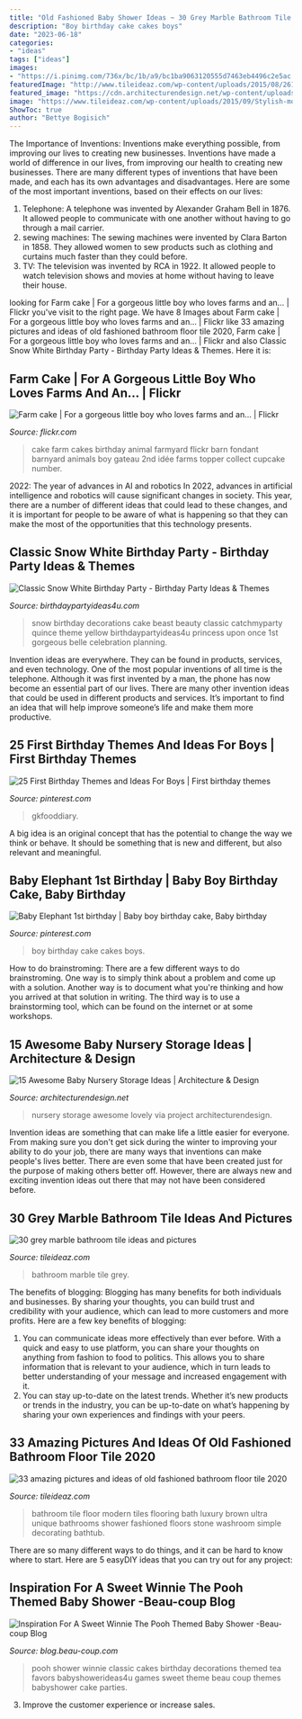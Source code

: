 ```yaml
---
title: "Old Fashioned Baby Shower Ideas ~ 30 Grey Marble Bathroom Tile Ideas And Pictures"
description: "Boy birthday cake cakes boys"
date: "2023-06-18"
categories:
- "ideas"
tags: ["ideas"]
images:
- "https://i.pinimg.com/736x/bc/1b/a9/bc1ba9063120555d7463eb4496c2e5ac.jpg"
featuredImage: "http://www.tileideaz.com/wp-content/uploads/2015/08/2612.jpg"
featured_image: "https://cdn.architecturendesign.net/wp-content/uploads/2014/09/712.jpg"
image: "https://www.tileideaz.com/wp-content/uploads/2015/09/Stylish-modern-bathroom-tiles1.jpg"
ShowToc: true
author: "Bettye Bogisich"
---
```



The Importance of Inventions: Inventions make everything possible, from improving our lives to creating new businesses.
Inventions have made a world of difference in our lives, from improving our health to creating new businesses. There are many different types of inventions that have been made, and each has its own advantages and disadvantages. Here are some of the most important inventions, based on their effects on our lives:
1. Telephone: A telephone was invented by Alexander Graham Bell in 1876. It allowed people to communicate with one another without having to go through a mail carrier. 
2. sewing machines: The sewing machines were invented by Clara Barton in 1858. They allowed women to sew products such as clothing and curtains much faster than they could before. 
3. TV: The television was invented by RCA in 1922. It allowed people to watch television shows and movies at home without having to leave their house. 

	

		
looking for Farm cake | For a gorgeous little boy who loves farms and an… | Flickr you've visit to the right page. We have 8 Images about Farm cake | For a gorgeous little boy who loves farms and an… | Flickr like 33 amazing pictures and ideas of old fashioned bathroom floor tile 2020, Farm cake | For a gorgeous little boy who loves farms and an… | Flickr and also Classic Snow White Birthday Party - Birthday Party Ideas &amp; Themes. Here it is:
		
    
## Farm Cake | For A Gorgeous Little Boy Who Loves Farms And An… | Flickr

<img loading=lazy src="https://c1.staticflickr.com/5/4097/5604711984_cf224c91ab_b.jpg" onerror="this.onerror=null;this.src='https://tse1.mm.bing.net/th?id=OIP.htJqvdHzK2mGomRkNmhu5QHaLW&amp;pid=15.1';" alt="Farm cake | For a gorgeous little boy who loves farms and an… | Flickr">

_Source: flickr.com_

>cake farm cakes birthday animal farmyard flickr barn fondant barnyard animals boy gateau 2nd idée farms topper collect cupcake number. 

	

2022: The year of advances in AI and robotics
In 2022, advances in artificial intelligence and robotics will cause significant changes in society. This year, there are a number of different ideas that could lead to these changes, and it is important for people to be aware of what is happening so that they can make the most of the opportunities that this technology presents.

    
## Classic Snow White Birthday Party - Birthday Party Ideas &amp; Themes

<img loading=lazy src="http://www.birthdaypartyideas4u.com/wp-content/uploads/2016/05/Classic-Snow-White-Birthday-Party-Cake-600x800.jpg" onerror="this.onerror=null;this.src='https://tse2.mm.bing.net/th?id=OIP.sqncRmlFLjJuAp_tFBVT_AHaJ4&amp;pid=15.1';" alt="Classic Snow White Birthday Party - Birthday Party Ideas &amp; Themes">

_Source: birthdaypartyideas4u.com_

>snow birthday decorations cake beast beauty classic catchmyparty quince theme yellow birthdaypartyideas4u princess upon once 1st gorgeous belle celebration planning. 

	

Invention ideas are everywhere. They can be found in products, services, and even technology. One of the most popular inventions of all time is the telephone. Although it was first invented by a man, the phone has now become an essential part of our lives. There are many other invention ideas that could be used in different products and services. It’s important to find an idea that will help improve someone’s life and make them more productive.

    
## 25 First Birthday Themes And Ideas For Boys | First Birthday Themes

<img loading=lazy src="https://i.pinimg.com/736x/bc/1b/a9/bc1ba9063120555d7463eb4496c2e5ac.jpg" onerror="this.onerror=null;this.src='https://tse1.mm.bing.net/th?id=OIP.F_UbeDld10Njd59ZWX6c7AHaLH&amp;pid=15.1';" alt="25 First Birthday Themes and Ideas For Boys | First birthday themes">

_Source: pinterest.com_

>gkfooddiary. 

	

A big idea is an original concept that has the potential to change the way we think or behave. It should be something that is new and different, but also relevant and meaningful.

    
## Baby Elephant 1st Birthday | Baby Boy Birthday Cake, Baby Birthday

<img loading=lazy src="https://i.pinimg.com/736x/d6/da/63/d6da63d98fca00087b0461d60dd82799---year-old-boy-cake-blue-ombre-birthday-party-baby-boy.jpg" onerror="this.onerror=null;this.src='https://tse3.mm.bing.net/th?id=OIP.uuPBhBLYYZgXjJ24qkKJ9gHaJ4&amp;pid=15.1';" alt="Baby Elephant 1st birthday | Baby boy birthday cake, Baby birthday">

_Source: pinterest.com_

>boy birthday cake cakes boys. 

	

How to do brainstroming:
There are a few different ways to do brainstroming. One way is to simply think about a problem and come up with a solution. Another way is to document what you're thinking and how you arrived at that solution in writing. The third way is to use a brainstorming tool, which can be found on the internet or at some workshops.

    
## 15 Awesome Baby Nursery Storage Ideas | Architecture &amp; Design

<img loading=lazy src="https://cdn.architecturendesign.net/wp-content/uploads/2014/09/712.jpg" onerror="this.onerror=null;this.src='https://tse3.mm.bing.net/th?id=OIP.hsbMCjgcfdAuWu9QGcOtoAHaFO&amp;pid=15.1';" alt="15 Awesome Baby Nursery Storage Ideas | Architecture &amp; Design">

_Source: architecturendesign.net_

>nursery storage awesome lovely via project architecturendesign. 

	

Invention ideas are something that can make life a little easier for everyone. From making sure you don't get sick during the winter to improving your ability to do your job, there are many ways that inventions can make people's lives better. There are even some that have been created just for the purpose of making others better off. However, there are always new and exciting invention ideas out there that may not have been considered before.

    
## 30 Grey Marble Bathroom Tile Ideas And Pictures

<img loading=lazy src="http://www.tileideaz.com/wp-content/uploads/2015/08/2612.jpg" onerror="this.onerror=null;this.src='https://tse4.mm.bing.net/th?id=OIP.sfexulhBl0Et8nCux_RjcwHaJ4&amp;pid=15.1';" alt="30 grey marble bathroom tile ideas and pictures">

_Source: tileideaz.com_

>bathroom marble tile grey. 

	

The benefits of blogging:
Blogging has many benefits for both individuals and businesses. By sharing your thoughts, you can build trust and credibility with your audience, which can lead to more customers and more profits. Here are a few key benefits of blogging: 
1. You can communicate ideas more effectively than ever before. With a quick and easy to use platform, you can share your thoughts on anything from fashion to food to politics. This allows you to share information that is relevant to your audience, which in turn leads to better understanding of your message and increased engagement with it. 
2. You can stay up-to-date on the latest trends. Whether it’s new products or trends in the industry, you can be up-to-date on what’s happening by sharing your own experiences and findings with your peers.

    
## 33 Amazing Pictures And Ideas Of Old Fashioned Bathroom Floor Tile 2020

<img loading=lazy src="https://www.tileideaz.com/wp-content/uploads/2015/09/Stylish-modern-bathroom-tiles1.jpg" onerror="this.onerror=null;this.src='https://tse4.mm.bing.net/th?id=OIP.j-qlpMfrnUlm9-RHYV5c6QHaLa&amp;pid=15.1';" alt="33 amazing pictures and ideas of old fashioned bathroom floor tile 2020">

_Source: tileideaz.com_

>bathroom tile floor modern tiles flooring bath luxury brown ultra unique bathrooms shower fashioned floors stone washroom simple decorating bathtub. 

	

There are so many different ways to do things, and it can be hard to know where to start. Here are 5 easyDIY ideas that you can try out for any project: 

    
## Inspiration For A Sweet Winnie The Pooh Themed Baby Shower -Beau-coup Blog

<img loading=lazy src="http://cdn.beau-coup.com/content-images/140723/140723-0.jpg" onerror="this.onerror=null;this.src='https://tse1.mm.bing.net/th?id=OIP.61zcgH_xuip_tXcA3y2qFAHaLH&amp;pid=15.1';" alt="Inspiration For A Sweet Winnie The Pooh Themed Baby Shower -Beau-coup Blog">

_Source: blog.beau-coup.com_

>pooh shower winnie classic cakes birthday decorations themed tea favors babyshowerideas4u games sweet theme beau coup themes babyshower cake parties. 

	

3. Improve the customer experience or increase sales.

